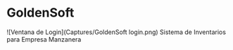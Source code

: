# GoldenSoft
![Ventana de Login](Captures/GoldenSoft login.png)
Sistema de Inventarios para Empresa Manzanera

